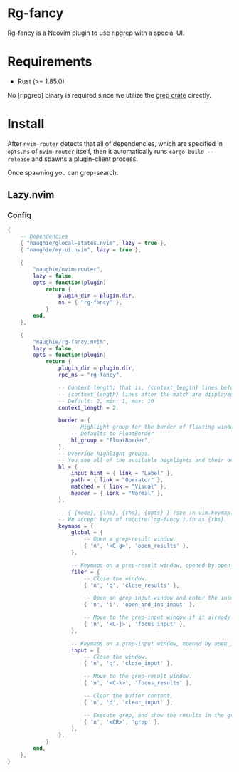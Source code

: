 # Rg-fancy

Rg-fancy is a Neovim plugin to use [ripgrep](https://github.com/BurntSushi/ripgrep) with a special UI.


# Requirements

- Rust (>= 1.85.0)

No [ripgrep] binary is required since we utilize the [grep crate](https://crates.io/crates/grep) directly.


# Install

After `nvim-router` detects that all of dependencies, which are specified in `opts.ns` of `nvim-router` itself, then it automatically runs `cargo build --release` and spawns a plugin-client process.

Once spawning you can grep-search.

## Lazy.nvim

### Config

```lua
{
    -- Dependencies
    { "naughie/glocal-states.nvim", lazy = true },
    { "naughie/my-ui.nvim", lazy = true },

    {
        "naughie/nvim-router",
        lazy = false,
        opts = function(plugin)
            return {
                plugin_dir = plugin.dir,
                ns = { "rg-fancy" },
            }
        end,
    },

    {
        "naughie/rg-fancy.nvim",
        lazy = false,
        opts = function(plugin)
            return {
                plugin_dir = plugin.dir,
                rpc_ns = "rg-fancy",

                -- Context length; that is, {context_length} lines before the match and
                -- {context_length} lines after the match are displayed.
                -- Default: 2, min: 1, max: 10
                context_length = 2,

                border = {
                    -- Highlight group for the border of floating windows.
                    -- Defaults to FloatBorder
                    hl_group = "FloatBorder",
                },
                -- Override highlight groups.
                -- You see all of the available highlights and their default values in the ./lua/rg-fancy/highlight.lua.
                hl = {
                    input_hint = { link = "Label" },
                    path = { link = "Operator" },
                    matched = { link = "Visual" },
                    header = { link = "Normal" },
                },

                -- { {mode}, {lhs}, {rhs}, {opts} } (see :h vim.keymap.set())
                -- We accept keys of require('rg-fancy').fn as {rhs}.
                keymaps = {
                    global = {
                        -- Open a grep-result window.
                        { 'n', '<C-g>', 'open_results' },
                    },

                    -- Keymaps on a grep-result window, opened by open_results
                    filer = {
                        -- Close the window.
                        { 'n', 'q', 'close_results' },

                        -- Open an grep-input window and enter the insert mode.
                        { 'n', 'i', 'open_and_ins_input' },

                        -- Move to the grep-input window if it already exists.
                        { 'n', '<C-j>', 'focus_input' },
                    },

                    -- Keymaps on a grep-input window, opened by open_input or open_and_ins_input
                    input = {
                        -- Close the window.
                        { 'n', 'q', 'close_input' },

                        -- Move to the grep-result window.
                        { 'n', '<C-k>', 'focus_results' },

                        -- Clear the buffer content.
                        { 'n', 'd', 'clear_input' },

                        -- Execute grep, and show the results in the grep-result window.
                        { 'n', '<CR>', 'grep' },
                    },
                },
            }
        end,
    },
}
```

